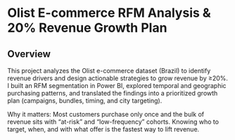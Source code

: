 # Olist E-commerce RFM Analysis & 20% Revenue Growth Plan
## Overview
This project analyzes the Olist e-commerce dataset (Brazil) to identify revenue drivers and design actionable strategies to grow revenue by ≥20%. I built an RFM segmentation in Power BI, explored temporal and geographic purchasing patterns, and translated the findings into a prioritized growth plan (campaigns, bundles, timing, and city targeting).

Why it matters: Most customers purchase only once and the bulk of revenue sits with “at-risk” and “low-frequency” cohorts. Knowing who to target, when, and with what offer is the fastest way to lift revenue.
